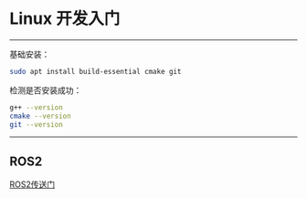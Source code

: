 # Linux 开发入门
---
基础安装：
```bash
sudo apt install build-essential cmake git
```
检测是否安装成功：
```bash
g++ --version
cmake --version
git --version
```
---
##  ROS2
[ROS2传送门](Linux_ros2.md)